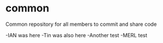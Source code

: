 common
======

Common repository for all members to commit and share code

-IAN was here
-Tin was also here
-Another test
-MERL test